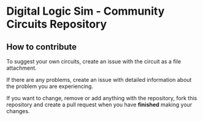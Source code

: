 # Digital Logic Sim - Community Circuits Repository

## How to contribute
To suggest your own circuits, create an issue with the circuit as a file attachment.

If there are any problems, create an issue with detailed information about the problem you are experiencing.

If you want to change, remove or add anything with the repository, fork this repository and create a pull request when you have **finished** making your changes.
